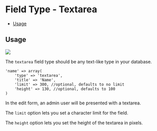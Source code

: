# Field Type - Textarea

- [Usage](#usage)

<a name="usage"></a>
## Usage

<img src="https://raw.github.com/FrozenNode/Laravel-Administrator/3.0.0/examples/images/field-type-textarea.png" />

The `textarea` field type should be any text-like type in your database.

	'name' => array(
		'type' => 'textarea',
		'title' => 'Name',
		'limit' => 300, //optional, defaults to no limit
		'height' => 130, //optional, defaults to 100
	)

In the edit form, an admin user will be presented with a textarea.

The `limit` option lets you set a character limit for the field.

The `height` option lets you set the height of the textarea in pixels.